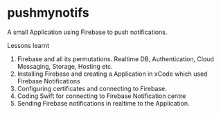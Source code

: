 # pushmynotifs
A small Application using Firebase to push notifications.

Lessons learnt 

1. Firebase and all its permutations. Realtime DB, Authentication, Cloud Messaging, Storage, Hosting etc.
2. Installing Firebase and creating a Application in xCode which used Firebase Notifications
3. Configuring certificates and connecting to Firebase.
4. Coding Swift for connecting to Firebase Notification centre
5. Sending Firebase notifications in realtime to the Application.



